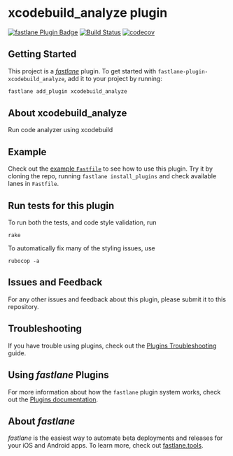 # xcodebuild_analyze plugin

[![fastlane Plugin Badge](https://rawcdn.githack.com/fastlane/fastlane/master/fastlane/assets/plugin-badge.svg)](https://rubygems.org/gems/fastlane-plugin-xcodebuild_analyze)
[![Build Status](https://travis-ci.org/meniga/menigit.svg?branch=master)](https://github.com/meniga/fastlane-plugin-xcodebuild_analyze)
[![codecov](https://codecov.io/gh/meniga/menigit/branch/master/graph/badge.svg)](https://codecov.io/gh/meniga/fastlane-plugin-xcodebuild_analyze)

## Getting Started

This project is a [_fastlane_](https://github.com/fastlane/fastlane) plugin. To get started with `fastlane-plugin-xcodebuild_analyze`, add it to your project by running:

```bash
fastlane add_plugin xcodebuild_analyze
```

## About xcodebuild_analyze

Run code analyzer using xcodebuild

## Example

Check out the [example `Fastfile`](fastlane/Fastfile) to see how to use this plugin. Try it by cloning the repo, running `fastlane install_plugins` and check available lanes in `Fastfile`.

## Run tests for this plugin

To run both the tests, and code style validation, run

```
rake
```

To automatically fix many of the styling issues, use
```
rubocop -a
```

## Issues and Feedback

For any other issues and feedback about this plugin, please submit it to this repository.

## Troubleshooting

If you have trouble using plugins, check out the [Plugins Troubleshooting](https://docs.fastlane.tools/plugins/plugins-troubleshooting/) guide.

## Using _fastlane_ Plugins

For more information about how the `fastlane` plugin system works, check out the [Plugins documentation](https://docs.fastlane.tools/plugins/create-plugin/).

## About _fastlane_

_fastlane_ is the easiest way to automate beta deployments and releases for your iOS and Android apps. To learn more, check out [fastlane.tools](https://fastlane.tools).
